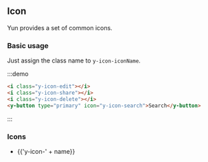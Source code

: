 ## Icon

Yun provides a set of common icons.

### Basic usage

Just assign the class name to `y-icon-iconName`.

:::demo

```html
<i class="y-icon-edit"></i>
<i class="y-icon-share"></i>
<i class="y-icon-delete"></i>
<y-button type="primary" icon="y-icon-search">Search</y-button>

```
:::

### Icons

<ul class="icon-list">
  <li v-for="name in $icon" :key="name">
    <span>
      <i :class="'y-icon-' + name"></i>
      <span class="icon-name">{{'y-icon-' + name}}</span>
    </span>
  </li>
</ul>
